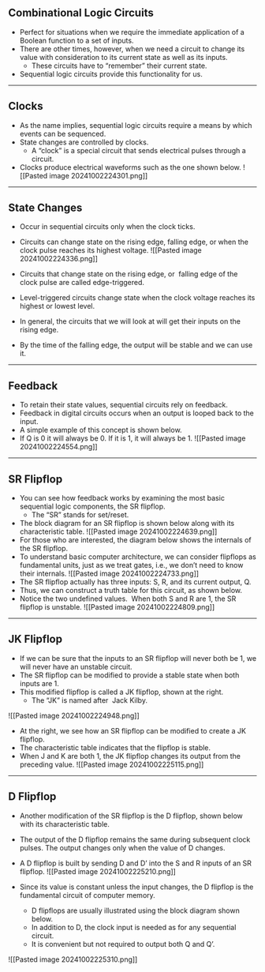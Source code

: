 ## Combinational Logic Circuits
- Perfect for situations when we require the immediate application of a Boolean function to a set of inputs.
- There are other times, however, when we need a circuit to change its value with consideration to its current state as well as its inputs.
	- These circuits have to “remember” their current state.
- Sequential logic circuits provide this functionality for us.
---
## Clocks
- As the name implies, sequential logic circuits require a means by which events can be sequenced.
- State changes are controlled by clocks.
	- A “clock” is a special circuit that sends electrical pulses through a circuit.
- Clocks produce electrical waveforms such as the one shown below.
![[Pasted image 20241002224301.png]]

---
## State Changes
- Occur in sequential circuits only when the clock ticks.
- Circuits can change state on the rising edge, falling edge, or when the clock pulse reaches its highest voltage.
![[Pasted image 20241002224336.png]]

- Circuits that change state on the rising edge, or  falling edge of the clock pulse are called edge-triggered.
- Level-triggered circuits change state when the clock voltage reaches its highest or lowest level.
- In general, the circuits that we will look at will get their inputs on the rising edge.
- By the time of the falling edge, the output will be stable and we can use it.
---
## Feedback
- To retain their state values, sequential circuits rely on feedback.
- Feedback in digital circuits occurs when an output is looped back to the input.
- A simple example of this concept is shown below.
- If Q is 0 it will always be 0. If it is 1, it will always be 1.
![[Pasted image 20241002224554.png]]

---
## SR Flipflop
- You can see how feedback works by examining the most basic sequential logic components, the SR flipflop.
	- The “SR” stands for set/reset.
- The block diagram for an SR flipflop is shown below along with its characteristic table.
![[Pasted image 20241002224639.png]]
- For those who are interested, the diagram below shows the internals of the SR flipflop.
- To understand basic computer architecture, we can consider flipflops as fundamental units, just as we treat gates, i.e., we don’t need to know their internals.
![[Pasted image 20241002224733.png]]
- The SR flipflop actually has three inputs: S, R, and its current output, Q.
- Thus, we can construct a truth table for this circuit, as shown below.
- Notice the two undefined values.  When both S and R are 1, the SR flipflop is unstable.
![[Pasted image 20241002224809.png]]

---
## JK Flipflop
- If we can be sure that the inputs to an SR flipflop will never both be 1, we will never have an unstable circuit.
- The SR flipflop can be modified to provide a stable state when both inputs are 1.
- This modified flipflop is called a JK flipflop, shown at the right.
	- The “JK” is named after  Jack Kilby.

![[Pasted image 20241002224948.png]]

- At the right, we see how an SR flipflop can be modified to create a JK flipflop.
- The characteristic table indicates that the flipflop is stable.
- When J and K are both 1, the JK flipflop changes its output from the preceding value.
![[Pasted image 20241002225115.png]]

---
## D Flipflop

- Another modification of the SR flipflop is the D flipflop, shown below with its characteristic table.
- The output of the D flipflop remains the same during subsequent clock pulses. The output changes only when the value of D changes.
- A D flipflop is built by sending D and D’ into the S and R inputs of an SR flipflop.
![[Pasted image 20241002225210.png]]

- Since its value is constant unless the input changes, the D flipflop is the fundamental circuit of computer memory.
	- D flipflops are usually illustrated using the block diagram shown below.
	- In addition to D, the clock input is needed as for any sequential circuit.
	- It is convenient but not required to output both Q and Q’.

![[Pasted image 20241002225310.png]]